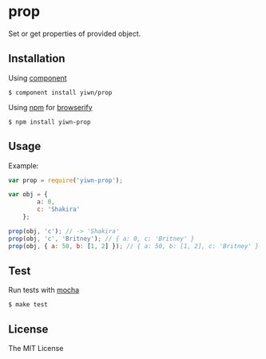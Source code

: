 # prop

Set or get properties of provided object.

## Installation

Using [component](https://github.com/component/component)

    $ component install yiwn/prop

Using [npm](http://npmjs.org/) for [browserify](http://browserify.org/)

    $ npm install yiwn-prop

## Usage

Example:

```js
var prop = require('yiwn-prop');

var obj = {
        a: 0,
        c: 'Shakira'
    };

prop(obj, 'c'); // -> 'Shakira'
prop(obj, 'c', 'Britney'); // { a: 0, c: 'Britney' }
prop(obj, { a: 50, b: [1, 2] }); // { a: 50, b: [1, 2], c: 'Britney' }
```

## Test

Run tests with [mocha](http://visionmedia.github.io/mocha/)

    $ make test

## License

The MIT License

